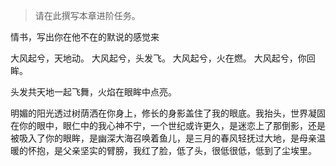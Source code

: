 >请在此撰写本章进阶任务。


情书，写出你在他不在的默说的感觉来

大风起兮，天地动。
大风起兮，头发飞。
大风起兮，火在燃。
大风起兮，你回眸。

头发共天地一起飞舞，火焰在眼眸中点亮。

明媚的阳光透过树荫洒在你身上，修长的身影盖住了我的眼底。我抬头，世界凝固在你的眼中，眼仁中的我心神不宁，一个世纪或许更久，是迷恋上了那倒影，还是被吸入了你的眼眸，是幽深大海召唤着鱼儿，是三月的春风轻抚过大地，是母亲温暖的怀抱，是父亲坚实的臂膀，我红了脸，低了头，很低很低，低到了尘埃里。